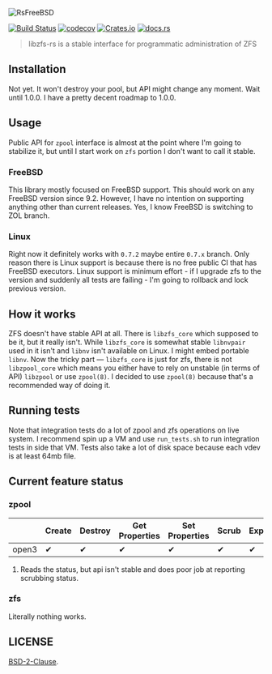 ![RsFreeBSD](libzfs.png)

[![Build Status](https://dev.azure.com/andoriyu/libpandemonium/_apis/build/status/libzetta-rs?branchName=master)](https://dev.azure.com/andoriyu/libpandemonium/_build/latest?definitionId=4&branchName=master)
[![codecov](https://codecov.io/gh/Inner-Heaven/libzetta-rs/branch/master/graph/badge.svg)](https://codecov.io/gh/Inner-Heaven/libzetta-rs)
[![Crates.io](https://img.shields.io/crates/v/libzetta.svg)](https://crates.io/crates/libzetta)
[![docs.rs](https://docs.rs/libzetta/badge.svg)](https://docs.rs/libzetta)
> libzfs-rs is a stable interface for programmatic administration of ZFS

## Installation
Not yet. It won't destroy your pool, but API might change any moment. Wait until 1.0.0. I have a pretty decent roadmap to 1.0.0.

## Usage
Public API for `zpool` interface is almost at the point where I'm going to stabilize it, but until I start work on `zfs` portion I don't want to call it stable.

### FreeBSD
This library mostly focused on FreeBSD support. This should work on any FreeBSD version since 9.2. However, I have no intention on supporting anything other than current releases. Yes, I know FreeBSD is switching to ZOL branch.

### Linux
Right now it definitely works with `0.7.2` maybe entire `0.7.x` branch. Only reason there is Linux support is because there is no free public CI that has FreeBSD executors. Linux support is minimum effort - if I upgrade zfs to the version and suddenly all tests are failing - I'm going to rollback and lock previous version.

## How it works
ZFS doesn't have stable API at all. There is `libzfs_core` which supposed to be it, but it really isn't. While `libzfs_core` is somewhat stable `libnvpair` used in it isn't and `libnv` isn't available on Linux. I might embed portable `libnv`. Now the tricky part — `libzfs_core` is just for zfs, there is not `libzpool_core` which means you either have to rely on unstable (in terms of API) `libzpool` or use `zpool(8)`. I decided to use `zpool(8)` because that's a recommended way of doing it.

## Running tests

Note that integration tests do a lot of zpool and zfs operations on live system. I recommend spin up a VM and use `run_tests.sh` to run integration tests in side that VM. Tests also take a lot of disk space because each vdev is at least 64mb file. 

## Current feature status

### zpool

|       | Create | Destroy | Get Properties | Set Properties | Scrub | Export | Import | List Available | Read Status | Add vdev | Replace Disk |
|-------|--------|---------|----------------|----------------|-------|--------|--------|----------------|-------------|----------|--------------|
| open3 |    ✔   |    ✔    |        ✔       |        ✔       |   ✔   |    ✔   |    ✔   |     ✔    |      ✔ ¹     |     ✔    |       ❌      |

1. Reads the status, but api isn't stable and does poor job at reporting scrubbing status.


### zfs

Literally nothing works.

## LICENSE

[BSD-2-Clause](LICENSE).

